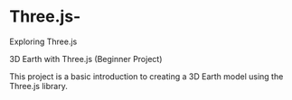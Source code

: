 # Three.js-
Exploring Three.js

3D Earth with Three.js (Beginner Project)

This project is a basic introduction to creating a 3D Earth model using the Three.js library.

